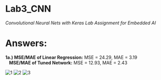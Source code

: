 # Lab3_CNN

_Convolutional Neural Nets with Keras Lab Assignment for Embedded AI_

# Answers:

  **1a.)  MSE/MAE of Linear Regression:** MSE = 24.29, MAE = 3.19   
&nbsp;&nbsp; **MSE/MAE of Tuned Network:** MSE = 12.93, MAE = 2.43 

![1](https://user-images.githubusercontent.com/44271639/127590631-43461c59-0db3-4cde-a909-a545ee6229e3.jpg)
![2](https://user-images.githubusercontent.com/44271639/127590625-50cf2ca7-6192-4456-9c7c-3c212484cba1.jpg)
![3](https://user-images.githubusercontent.com/44271639/127590635-bc6b5e83-d63e-40e5-b456-399b6d361d60.jpg)

           
